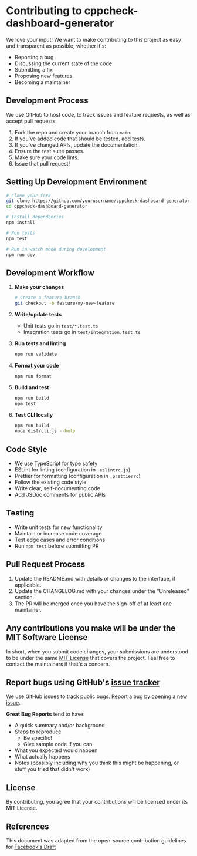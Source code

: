 # Contributing to cppcheck-dashboard-generator

We love your input! We want to make contributing to this project as easy and transparent as possible, whether it's:

- Reporting a bug
- Discussing the current state of the code
- Submitting a fix
- Proposing new features
- Becoming a maintainer

## Development Process

We use GitHub to host code, to track issues and feature requests, as well as accept pull requests.

1. Fork the repo and create your branch from `main`.
2. If you've added code that should be tested, add tests.
3. If you've changed APIs, update the documentation.
4. Ensure the test suite passes.
5. Make sure your code lints.
6. Issue that pull request!

## Setting Up Development Environment

```bash
# Clone your fork
git clone https://github.com/yourusername/cppcheck-dashboard-generator.git
cd cppcheck-dashboard-generator

# Install dependencies
npm install

# Run tests
npm test

# Run in watch mode during development
npm run dev
```

## Development Workflow

1. **Make your changes**
   ```bash
   # Create a feature branch
   git checkout -b feature/my-new-feature
   ```

2. **Write/update tests**
   - Unit tests go in `test/*.test.ts`
   - Integration tests go in `test/integration.test.ts`

3. **Run tests and linting**
   ```bash
   npm run validate
   ```

4. **Format your code**
   ```bash
   npm run format
   ```

5. **Build and test**
   ```bash
   npm run build
   npm test
   ```

6. **Test CLI locally**
   ```bash
   npm run build
   node dist/cli.js --help
   ```

## Code Style

- We use TypeScript for type safety
- ESLint for linting (configuration in `.eslintrc.js`)
- Prettier for formatting (configuration in `.prettierrc`)
- Follow the existing code style
- Write clear, self-documenting code
- Add JSDoc comments for public APIs

## Testing

- Write unit tests for new functionality
- Maintain or increase code coverage
- Test edge cases and error conditions
- Run `npm test` before submitting PR

## Pull Request Process

1. Update the README.md with details of changes to the interface, if applicable.
2. Update the CHANGELOG.md with your changes under the "Unreleased" section.
3. The PR will be merged once you have the sign-off of at least one maintainer.

## Any contributions you make will be under the MIT Software License

In short, when you submit code changes, your submissions are understood to be under the same [MIT License](LICENSE) that covers the project. Feel free to contact the maintainers if that's a concern.

## Report bugs using GitHub's [issue tracker](https://github.com/yourusername/cppcheck-dashboard-generator/issues)

We use GitHub issues to track public bugs. Report a bug by [opening a new issue](https://github.com/yourusername/cppcheck-dashboard-generator/issues/new).

**Great Bug Reports** tend to have:

- A quick summary and/or background
- Steps to reproduce
  - Be specific!
  - Give sample code if you can
- What you expected would happen
- What actually happens
- Notes (possibly including why you think this might be happening, or stuff you tried that didn't work)

## License

By contributing, you agree that your contributions will be licensed under its MIT License.

## References

This document was adapted from the open-source contribution guidelines for [Facebook's Draft](https://github.com/facebook/draft-js/blob/master/CONTRIBUTING.md)